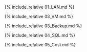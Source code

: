 
{% include_relative 01_LAN.md %}

{% include_relative 03_VM.md %}

{% include_relative 03_Backup.md %}

{% include_relative 04_SQL.md %}

{% include_relative 05_Cost.md %}
